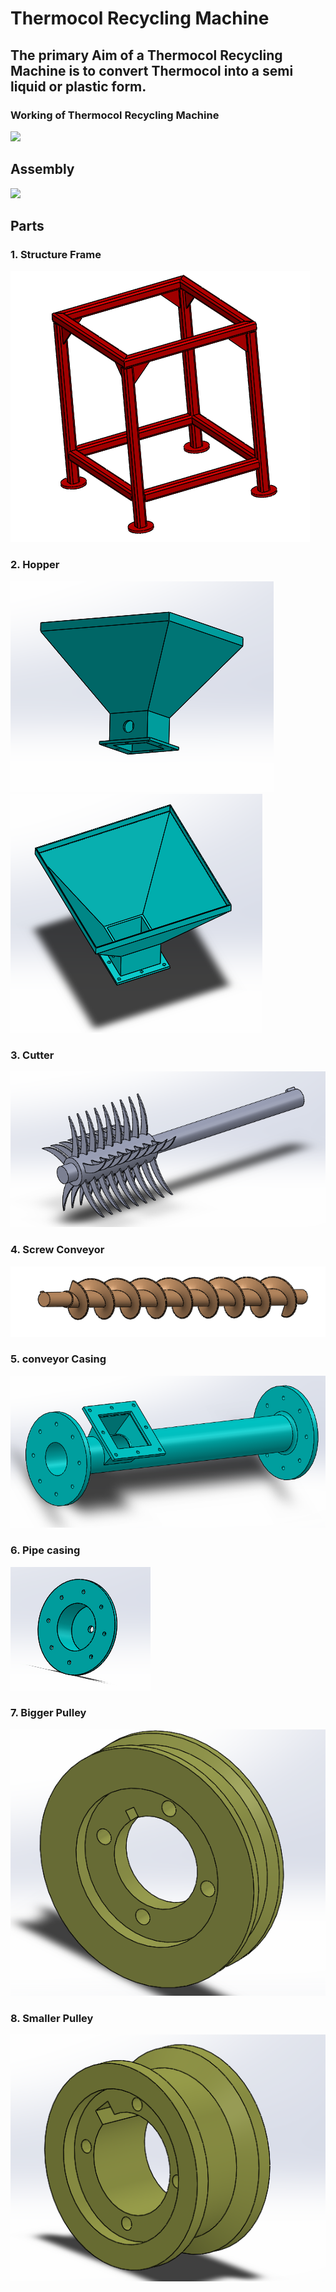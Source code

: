 # Thermocol Recycling Machine

##  The primary Aim of a Thermocol Recycling Machine  is to convert Thermocol into a semi liquid or plastic form.

### Working of Thermocol Recycling Machine

<img src="Images/ScreenRecorderProject8.gif" width=500>

## Assembly

<img src="Images/1.png">

## Parts 

### 1. Structure Frame

<img src="Images/Frame.png" >

### 2. Hopper

<img src="Images/hopper.png">
<img src="Images/Hopper (2).png">

### 3. Cutter

<img src="Images/cutter.png">

### 4. Screw Conveyor

<img src="Images/screw conveyor.png">

### 5. conveyor Casing

<img src="Images/conveyor casing.png">

### 6. Pipe casing

<img src="Images/pipe casing.png">

### 7. Bigger Pulley

<img src="Images/Big Pulley.png">

### 8. Smaller Pulley

<img src="Images/small pulley.png">

